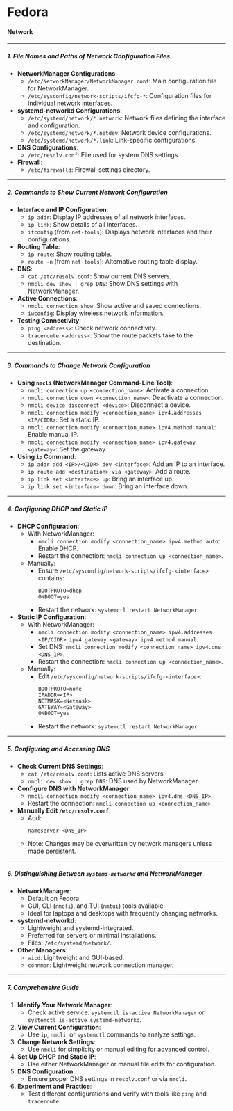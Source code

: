 # Fedora

#### Network

---

##### **1. File Names and Paths of Network Configuration Files**

- **NetworkManager Configurations**:
  - `/etc/NetworkManager/NetworkManager.conf`: Main configuration file for NetworkManager.
  - `/etc/sysconfig/network-scripts/ifcfg-*`: Configuration files for individual network interfaces.
- **systemd-networkd Configurations**:
  - `/etc/systemd/network/*.network`: Network files defining the interface and configuration.
  - `/etc/systemd/network/*.netdev`: Network device configurations.
  - `/etc/systemd/network/*.link`: Link-specific configurations.
- **DNS Configurations**:
  - `/etc/resolv.conf`: File used for system DNS settings.
- **Firewall**:
  - `/etc/firewalld`: Firewall settings directory.

---

##### **2. Commands to Show Current Network Configuration**

- **Interface and IP Configuration**:
  - `ip addr`: Display IP addresses of all network interfaces.
  - `ip link`: Show details of all interfaces.
  - `ifconfig` (from `net-tools`): Displays network interfaces and their configurations.
- **Routing Table**:
  - `ip route`: Show routing table.
  - `route -n` (from `net-tools`): Alternative routing table display.
- **DNS**:
  - `cat /etc/resolv.conf`: Show current DNS servers.
  - `nmcli dev show | grep DNS`: Show DNS settings with NetworkManager.
- **Active Connections**:
  - `nmcli connection show`: Show active and saved connections.
  - `iwconfig`: Display wireless network information.
- **Testing Connectivity**:
  - `ping <address>`: Check network connectivity.
  - `traceroute <address>`: Show the route packets take to the destination.

---

##### **3. Commands to Change Network Configuration**

- **Using `nmcli` (NetworkManager Command-Line Tool)**:
  - `nmcli connection up <connection_name>`: Activate a connection.
  - `nmcli connection down <connection_name>`: Deactivate a connection.
  - `nmcli device disconnect <device>`: Disconnect a device.
  - `nmcli connection modify <connection_name> ipv4.addresses <IP/CIDR>`: Set a static IP.
  - `nmcli connection modify <connection_name> ipv4.method manual`: Enable manual IP.
  - `nmcli connection modify <connection_name> ipv4.gateway <gateway>`: Set the gateway.
- **Using `ip` Command**:
  - `ip addr add <IP>/<CIDR> dev <interface>`: Add an IP to an interface.
  - `ip route add <destination> via <gateway>`: Add a route.
  - `ip link set <interface> up`: Bring an interface up.
  - `ip link set <interface> down`: Bring an interface down.

---

##### **4. Configuring DHCP and Static IP**

- **DHCP Configuration**:
  - With NetworkManager:
    - `nmcli connection modify <connection_name> ipv4.method auto`: Enable DHCP.
    - Restart the connection: `nmcli connection up <connection_name>`.
  - Manually:
    - Ensure `/etc/sysconfig/network-scripts/ifcfg-<interface>` contains:
      ```
      BOOTPROTO=dhcp
      ONBOOT=yes
      ```
    - Restart the network: `systemctl restart NetworkManager`.
- **Static IP Configuration**:
  - With NetworkManager:
    - `nmcli connection modify <connection_name> ipv4.addresses <IP/CIDR> ipv4.gateway <gateway> ipv4.method manual`.
    - Set DNS: `nmcli connection modify <connection_name> ipv4.dns <DNS_IP>`.
    - Restart the connection: `nmcli connection up <connection_name>`.
  - Manually:
    - Edit `/etc/sysconfig/network-scripts/ifcfg-<interface>`:
      ```
      BOOTPROTO=none
      IPADDR=<IP>
      NETMASK=<Netmask>
      GATEWAY=<Gateway>
      ONBOOT=yes
      ```
    - Restart the network: `systemctl restart NetworkManager`.

---

##### **5. Configuring and Accessing DNS**

- **Check Current DNS Settings**:
  - `cat /etc/resolv.conf`: Lists active DNS servers.
  - `nmcli dev show | grep DNS`: DNS used by NetworkManager.
- **Configure DNS with NetworkManager**:
  - `nmcli connection modify <connection_name> ipv4.dns <DNS_IP>`.
  - Restart the connection: `nmcli connection up <connection_name>`.
- **Manually Edit `/etc/resolv.conf`**:
  - Add:
    ```
    nameserver <DNS_IP>
    ```
  - Note: Changes may be overwritten by network managers unless made persistent.

---

##### **6. Distinguishing Between `systemd-networkd` and NetworkManager**

- **NetworkManager**:
  - Default on Fedora.
  - GUI, CLI (`nmcli`), and TUI (`nmtui`) tools available.
  - Ideal for laptops and desktops with frequently changing networks.
- **systemd-networkd**:
  - Lightweight and systemd-integrated.
  - Preferred for servers or minimal installations.
  - Files: `/etc/systemd/network/`.
- **Other Managers**:
  - `wicd`: Lightweight and GUI-based.
  - `connman`: Lightweight network connection manager.

---

##### **7. Comprehensive Guide**

1. **Identify Your Network Manager**:
   - Check active service: `systemctl is-active NetworkManager` or `systemctl is-active systemd-networkd`.
2. **View Current Configuration**:
   - Use `ip`, `nmcli`, or `systemctl` commands to analyze settings.
3. **Change Network Settings**:
   - Use `nmcli` for simplicity or manual editing for advanced control.
4. **Set Up DHCP and Static IP**:
   - Use either NetworkManager or manual file edits for configuration.
5. **DNS Configuration**:
   - Ensure proper DNS settings in `resolv.conf` or via `nmcli`.
6. **Experiment and Practice**:
   - Test different configurations and verify with tools like `ping` and `traceroute`.
